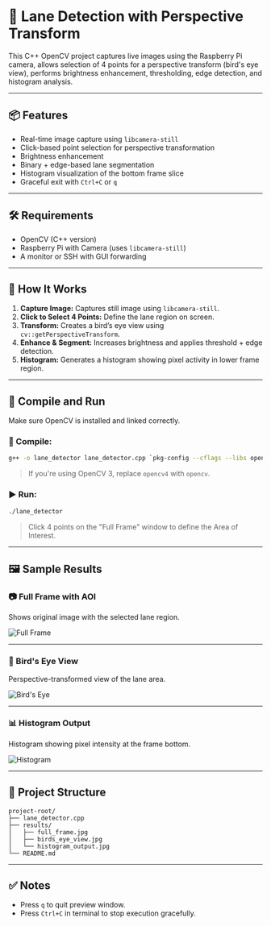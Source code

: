 
# 🚗 Lane Detection with Perspective Transform

This C++ OpenCV project captures live images using the Raspberry Pi camera, allows selection of 4 points for a perspective transform (bird's eye view), performs brightness enhancement, thresholding, edge detection, and histogram analysis.

---

## 📦 Features

- Real-time image capture using `libcamera-still`
- Click-based point selection for perspective transformation
- Brightness enhancement
- Binary + edge-based lane segmentation
- Histogram visualization of the bottom frame slice
- Graceful exit with `Ctrl+C` or `q`

---

## 🛠️ Requirements

- OpenCV (C++ version)
- Raspberry Pi with Camera (uses `libcamera-still`)
- A monitor or SSH with GUI forwarding

---

## 🧠 How It Works

1. **Capture Image:** Captures still image using `libcamera-still`.
2. **Click to Select 4 Points:** Define the lane region on screen.
3. **Transform:** Creates a bird’s eye view using `cv::getPerspectiveTransform`.
4. **Enhance & Segment:** Increases brightness and applies threshold + edge detection.
5. **Histogram:** Generates a histogram showing pixel activity in lower frame region.

---

## 🚀 Compile and Run

Make sure OpenCV is installed and linked correctly.

### 🔧 Compile:

```bash
g++ -o lane_detector lane_detector.cpp `pkg-config --cflags --libs opencv4`
```

> If you're using OpenCV 3, replace `opencv4` with `opencv`.

### ▶️ Run:

```bash
./lane_detector
```

> Click 4 points on the "Full Frame" window to define the Area of Interest.

---

## 🖼️ Sample Results

### 📷 Full Frame with AOI  
Shows original image with the selected lane region.

![Full Frame](results/full_frame.jpg)

---

### 🔄 Bird's Eye View  
Perspective-transformed view of the lane area.

![Bird's Eye](results/bird_eye.jpg)

---

### 📊 Histogram Output  
Histogram showing pixel intensity at the frame bottom.

![Histogram](results/histogram.png)

---

## 📁 Project Structure

```
project-root/
├── lane_detector.cpp
├── results/
│   ├── full_frame.jpg
│   ├── birds_eye_view.jpg
│   └── histogram_output.jpg
└── README.md
```

---

## ✅ Notes

- Press `q` to quit preview window.
- Press `Ctrl+C` in terminal to stop execution gracefully.
